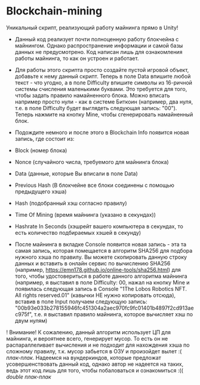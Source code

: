 # Blockchain-mining
Уникальный скрипт, реализующий работу майнинга прямо в Unity! 

* Данный код реализует почти полноценную работу блокчейна с майнингом. Однако распространение информации и самой базы данных не предусмотрено. Код написан лишь для ознакомления работы майнинга, то как он устроен и работает. 
* Для работы этого скрипта просто создайте пустой игровой объект, добавьте к нему данный скрипт. Теперь в поле Data впишите любой текст - что угодно, а в поле Difficulty впишите символы из 16-ричной системы счисления маленькими буквами. Это требуется для того, чтобы задать правило намайненного блока. Можно вписать например просто нули - как в системе Биткоин (например, два нуля, т.е. в поле Difficulty будет выглядеть следующая запись: "00"). Теперь нажмите на кнопку Mine, чтобы сгенерировать намайненный блок. 
* Подождите немного и после этого в Blockchain Info появится новая запись, где состоит из: 
* Block (номер блока) 
* Nonce (случайного числа, требуемого для майнинга блока)
* Data (данные, которые Вы вписали в поле Data) 
* Previous Hash (В блокчейне все блоки соединены с помощью предыдущего хэша)
* Hash (подобранный хэш согласно правилу)
* Time Of Mining (время майнинга (указано в секундах))
* Hashrate In Seconds (хэшрейт вашего компьютера в секундах, то есть количество подбираемых хэшей в секунду)

* После майнинга в вкладке Console появится новая запись - эта та самая запись, которая помещается в алгоритм SHA256 для подбора нужного хэша по правилу. Вы можете скопировать данную строку данных и вставить в онлайн сервис по вычислению SHA256 (например, https://emn178.github.io/online-tools/sha256.html) для того, чтобы удостовериться в работе данного алгоритма майнинга (например, я выставил в поле Difficulty: 00, нажал на кнопку Mine и появилась следующая запись в Console "1The Lobos Robotics NFT. All rights reserved.01" (кавычки НЕ нужно копировать отсюда), вставив в поле Input получаем следующую запись: "00b93e033b278155946fc451304a2aec970fc9fc01401b4897f2cd913aec975f", т.е. я выставил правило майнинга, которое вычисляет хэш по двум нулям)

! Внимание! К сожалению, данный алгоритм использует ЦП для майнинга, и вероятнее всего, генерирует мусор. То есть он не распараллеливает вычисления и не подходит для нахождения хэша по сложному правилу, т.к. мусор забьется в ОЗУ и произойдет вылет :( *плак-плак*. Надеемся на вундеркиндов, которые предложат усовершенствовать данный код, однако автор не надеется на таких, ведь этот код лишь для того, чтобы побаловаться и ознакомиться :(( *double плак-плак* 
